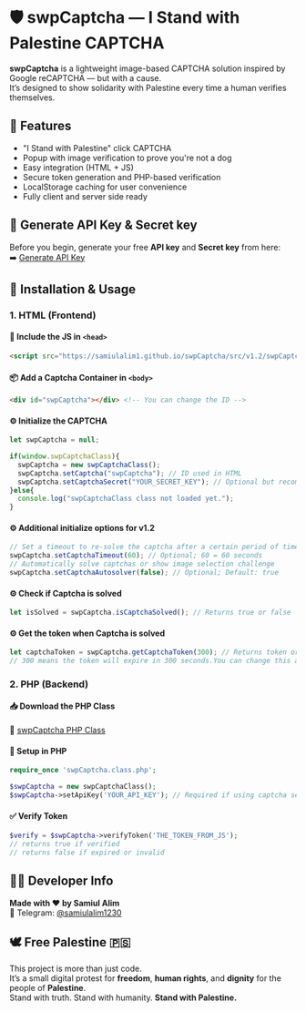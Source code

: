 # 🛡️ swpCaptcha — I Stand with Palestine CAPTCHA

**swpCaptcha** is a lightweight image-based CAPTCHA solution inspired by Google reCAPTCHA — but with a cause.  
It’s designed to show solidarity with Palestine every time a human verifies themselves.


## 🌟 Features

- "I Stand with Palestine" click CAPTCHA
- Popup with image verification to prove you're not a dog
- Easy integration (HTML + JS)
- Secure token generation and PHP-based verification
- LocalStorage caching for user convenience
- Fully client and server side ready


## 🔐 Generate API Key & Secret key

Before you begin, generate your free **API key** and **Secret key** from here:  
➡️ [Generate API Key](https://samiulalim1.github.io/swpCaptcha/src/)


## 🚀 Installation & Usage

### 1. HTML (Frontend)

#### 🧠 Include the JS in `<head>`

```html
<script src="https://samiulalim1.github.io/swpCaptcha/src/v1.2/swpCaptcha.class.min.js"></script>
```

#### 📦 Add a Captcha Container in `<body>`

```html
<div id="swpCaptcha"></div> <!-- You can change the ID -->
```

#### ⚙️ Initialize the CAPTCHA

```js
let swpCaptcha = null;

if(window.swpCaptchaClass){
  swpCaptcha = new swpCaptchaClass();
  swpCaptcha.setCaptcha("swpCaptcha"); // ID used in HTML
  swpCaptcha.setCaptchaSecret("YOUR_SECRET_KEY"); // Optional but recommended for stronger token
}else{
  console.log("swpCaptchaClass class not loaded yet.");
}

```

#### ⚙️ Additional initialize options for v1.2

```js
// Set a timeout to re-solve the captcha after a certain period of time.
swpCaptcha.setCaptchaTimeout(60); // Optional; 60 = 60 seconds
// Automatically solve captchas or show image selection challenge
swpCaptcha.setCaptchaAutosolver(false); // Optional; Default: true
```

#### ⚙️ Check if Captcha is solved

```js
let isSolved = swpCaptcha.isCaptchaSolved(); // Returns true or false
```

#### ⚙️ Get the token when Captcha is solved

```js
let captchaToken = swpCaptcha.getCaptchaToken(300); // Returns token or null
// 300 means the token will expire in 300 seconds.You can change this as you wish. 
```


### 2. PHP (Backend)

#### 📥 Download the PHP Class

🔗 [swpCaptcha PHP Class](https://samiulalim1.github.io/swpCaptcha/src/v1.1/swpCaptcha.class.php)

#### 🧪 Setup in PHP

```php
require_once 'swpCaptcha.class.php';

$swpCaptcha = new swpCaptchaClass();
$swpCaptcha->setApiKey('YOUR_API_KEY'); // Required if using captcha secret

```

#### ✅ Verify Token

```php
$verify = $swpCaptcha->verifyToken('THE_TOKEN_FROM_JS');
// returns true if verified
// returns false if expired or invalid
```

## 👨‍💻 Developer Info

**Made with ❤️ by Samiul Alim**  
📱 Telegram: [@samiulalim1230](https://t.me/samiulalim1230)  

## 🕊️ Free Palestine 🇵🇸

This project is more than just code.  
It’s a small digital protest for **freedom**, **human rights**, and **dignity** for the people of **Palestine**.  
Stand with truth. Stand with humanity. **Stand with Palestine.**
